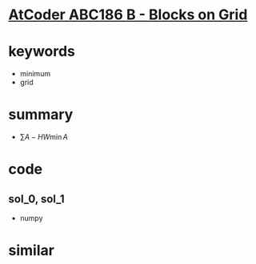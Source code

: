 # [AtCoder ABC186 B - Blocks on Grid](https://atcoder.jp/contests/abc186/tasks/abc186_b)


# keywords 
- minimum
- grid 


# summary 
- $\sum{A} - HW\min{A}$


# code 
## sol_0, sol_1
- numpy


# similar 
